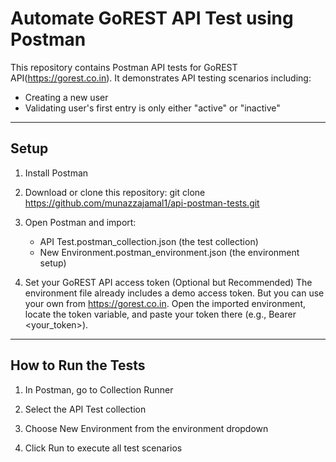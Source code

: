# Automate GoREST API Test using Postman

This repository contains Postman API tests for GoREST API(https://gorest.co.in). It demonstrates API testing scenarios including:

- Creating a new user
- Validating user's first entry is only either "active" or "inactive"

---

## Setup

1. Install Postman
2. Download or clone this repository:
   git clone https://github.com/munazzajamal1/api-postman-tests.git

3. Open Postman and import:
   - API Test.postman_collection.json (the test collection)
   - New Environment.postman_environment.json (the environment setup)

4. Set your GoREST API access token (Optional but Recommended)
   The environment file already includes a demo access token. But you can use your own from https://gorest.co.in. Open the imported environment, locate the token variable, and paste your token there (e.g., Bearer <your_token>).

---

## How to Run the Tests

1. In Postman, go to Collection Runner

2. Select the API Test collection

3. Choose New Environment from the environment dropdown

4. Click Run to execute all test scenarios

